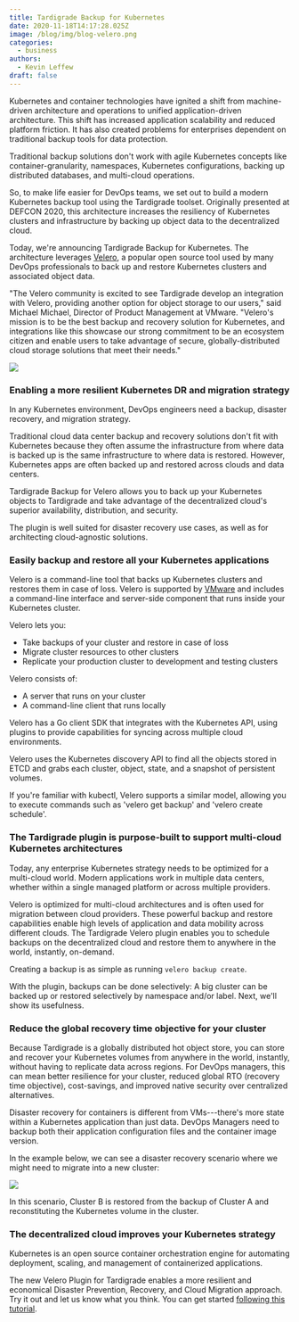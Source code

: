 ```yaml
---
title: Tardigrade Backup for Kubernetes
date: 2020-11-18T14:17:28.025Z
image: /blog/img/blog-velero.png
categories:
  - business
authors:
  - Kevin Leffew
draft: false
---
```

Kubernetes and container technologies have ignited a shift from machine-driven architecture and operations to unified application-driven architecture. This shift has increased application scalability and reduced platform friction. It has also created problems for enterprises dependent on traditional backup tools for data protection.

Traditional backup solutions don't work with agile Kubernetes concepts like container-granularity, namespaces, Kubernetes configurations, backing up distributed databases, and multi-cloud operations.

So, to make life easier for DevOps teams, we set out to build a modern Kubernetes backup tool using the Tardigrade toolset. Originally presented at DEFCON 2020, this architecture increases the resiliency of Kubernetes clusters and infrastructure by backing up object data to the decentralized cloud.

Today, we're announcing Tardigrade Backup for Kubernetes. The architecture leverages [Velero](https://velero.io/), a popular open source tool used by many DevOps professionals to back up and restore Kubernetes clusters and associated object data.

"The Velero community is excited to see Tardigrade develop an integration with Velero, providing another option for object storage to our users," said Michael Michael, Director of Product Management at VMware. "Velero's mission is to be the best backup and recovery solution for Kubernetes, and integrations like this showcase our strong commitment to be an ecosystem citizen and enable users to take advantage of secure, globally-distributed cloud storage solutions that meet their needs."

![](/blog/img/velero1.jpg)

### Enabling a more resilient Kubernetes DR and migration strategy

In any Kubernetes environment, DevOps engineers need a backup, disaster recovery, and migration strategy.

Traditional cloud data center backup and recovery solutions don't fit with Kubernetes because they often assume the infrastructure from where data is backed up is the same infrastructure to where data is restored. However, Kubernetes apps are often backed up and restored across clouds and data centers.

Tardigrade Backup for Velero allows you to back up your Kubernetes objects to Tardigrade and take advantage of the decentralized cloud's superior availability, distribution, and security.

The plugin is well suited for disaster recovery use cases, as well as for architecting cloud-agnostic solutions.

### Easily backup and restore all your Kubernetes applications

Velero is a command-line tool that backs up Kubernetes clusters and restores them in case of loss. Velero is supported by [VMware](https://www.vmware.com/) and includes a command-line interface and server-side component that runs inside your Kubernetes cluster.

Velero lets you:

* Take backups of your cluster and restore in case of loss
* Migrate cluster resources to other clusters
* Replicate your production cluster to development and testing clusters

Velero consists of:

* A server that runs on your cluster
* A command-line client that runs locally

Velero has a Go client SDK that integrates with the Kubernetes API, using plugins to provide capabilities for syncing across multiple cloud environments.

Velero uses the Kubernetes discovery API to find all the objects stored in ETCD and grabs each cluster, object, state, and a snapshot of persistent volumes.

If you're familiar with kubectl, Velero supports a similar model, allowing you to execute commands such as 'velero get backup' and 'velero create schedule'.

### The Tardigrade plugin is purpose-built to support multi-cloud Kubernetes architectures

Today, any enterprise Kubernetes strategy needs to be optimized for a multi-cloud world. Modern applications work in multiple data centers, whether within a single managed platform or across multiple providers.

Velero is optimized for multi-cloud architectures and is often used for migration between cloud providers. These powerful backup and restore capabilities enable high levels of application and data mobility across different clouds. The Tardigrade Velero plugin enables you to schedule backups on the decentralized cloud and restore them to anywhere in the world, instantly, on-demand.

Creating a backup is as simple as running `velero backup create`.

With the plugin, backups can be done selectively: A big cluster can be backed up or restored selectively by namespace and/or label. Next, we'll show its usefulness.

### Reduce the global recovery time objective for your cluster

Because Tardigrade is a globally distributed hot object store, you can store and recover your Kubernetes volumes from anywhere in the world, instantly, without having to replicate data across regions. For DevOps managers, this can mean better resilience for your cluster, reduced global RTO (recovery time objective), cost-savings, and improved native security over centralized alternatives.

Disaster recovery for containers is different from VMs---there's more state within a Kubernetes application than just data. DevOps Managers need to backup both their application configuration files and the container image version.

In the example below, we can see a disaster recovery scenario where we might need to migrate into a new cluster:

![](/blog/img/velero2.jpg)

In this scenario, Cluster B is restored from the backup of Cluster A and reconstituting the Kubernetes volume in the cluster.

### The decentralized cloud improves your Kubernetes strategy

Kubernetes is an open source container orchestration engine for automating deployment, scaling, and management of containerized applications.

The new Velero Plugin for Tardigrade enables a more resilient and economical Disaster Prevention, Recovery, and Cloud Migration approach. Try it out and let us know what you think. You can get started [following this tutorial](https://documentation.tardigrade.io/how-tos/kubernetes-backup-via-velero).